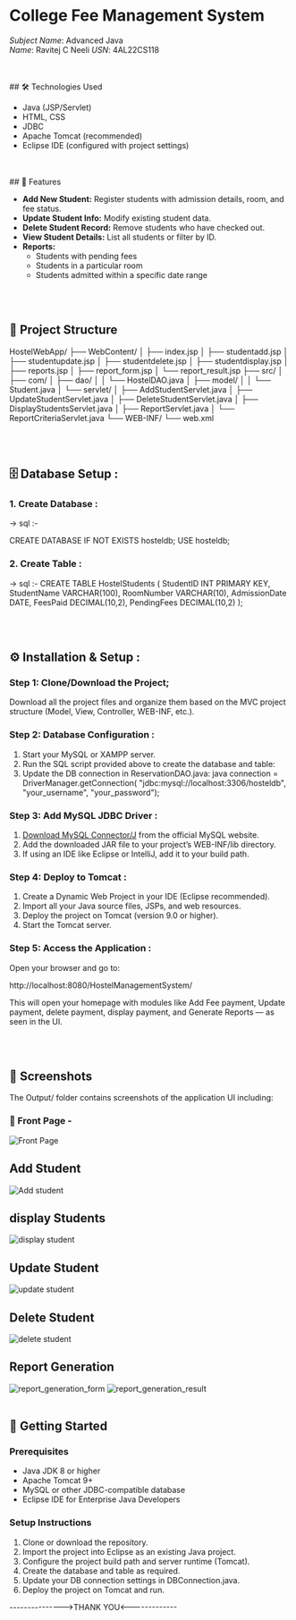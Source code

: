 # College Fee Management System

*Subject Name*: Advanced Java    
*Name*: Ravitej C Neeli 
*USN*: 4AL22CS118

<br>
<br>
## 🛠 Technologies Used

- Java (JSP/Servlet)
- HTML, CSS
- JDBC
- Apache Tomcat (recommended)
- Eclipse IDE (configured with project settings)
<br>
<br>
## 🚀 Features

- **Add New Student:** Register students with admission details, room, and fee status.
- **Update Student Info:** Modify existing student data.
- **Delete Student Record:** Remove students who have checked out.
- **View Student Details:** List all students or filter by ID.
- **Reports:**
  - Students with pending fees
  - Students in a particular room
  - Students admitted within a specific date range
<br>
<br>

## 📂 Project Structure


HostelWebApp/
├── WebContent/
│ ├── index.jsp
│ ├── studentadd.jsp
│ ├── studentupdate.jsp
│ ├── studentdelete.jsp
│ ├── studentdisplay.jsp
│ ├── reports.jsp
│ ├── report_form.jsp
│ └── report_result.jsp
├── src/
│ ├── com/
│ ├── dao/
│ │ └── HostelDAO.java
│ ├── model/
│ │ └── Student.java
│ └── servlet/
│ ├── AddStudentServlet.java
│ ├── UpdateStudentServlet.java
│ ├── DeleteStudentServlet.java
│ ├── DisplayStudentsServlet.java
│ ├── ReportServlet.java
│ └── ReportCriteriaServlet.java
└── WEB-INF/
└── web.xml


<br>
<br>

## 🗄 Database Setup :

### 1. Create Database :
 -> sql :-

CREATE DATABASE IF NOT EXISTS hosteldb;
USE hosteldb;


### 2. Create Table :
 -> sql :-
CREATE TABLE HostelStudents (
  StudentID INT PRIMARY KEY,
  StudentName VARCHAR(100),
  RoomNumber VARCHAR(10),
  AdmissionDate DATE,
  FeesPaid DECIMAL(10,2),
  PendingFees DECIMAL(10,2)
);

<br>
<br>

## ⚙ Installation & Setup :

### Step 1: Clone/Download the Project;
Download all the project files and organize them based on the MVC project structure (Model, View, Controller, WEB-INF, etc.).

### Step 2: Database Configuration :
1. Start your MySQL or XAMPP server.
2. Run the SQL script provided above to create the database and table:
3. Update the DB connection in ReservationDAO.java:
   java
   connection = DriverManager.getConnection(
    "jdbc:mysql://localhost:3306/hosteldb", 
    "your_username", 
    "your_password");
   

### Step 3: Add MySQL JDBC Driver :
1. [Download MySQL Connector/J](https://dev.mysql.com/downloads/connector/j/) from the official MySQL website.
2. Add the downloaded JAR file to your project’s WEB-INF/lib directory.
3. If using an IDE like Eclipse or IntelliJ, add it to your build path.

### Step 4: Deploy to Tomcat :
1. Create a Dynamic Web Project in your IDE (Eclipse recommended).
2. Import all your Java source files, JSPs, and web resources.
3. Deploy the project on Tomcat (version 9.0 or higher).
4. Start the Tomcat server.

### Step 5: Access the Application :
Open your browser and go to:

http://localhost:8080/HostelManagementSystem/

This will open your homepage with modules like Add Fee payment, Update payment, delete payment, 
display payment, and Generate Reports — as seen in the UI.

<br>
<br>

## 📸 Screenshots

The Output/ folder contains screenshots of the application UI including:

### 🔹 Front Page -
![Front Page](https://github.com/ravi1718/Hostel_Management_Syatem/blob/main/output/frontpage.jpg)

## Add Student
![Add student]()

## display Students
![display student](https://github.com/ravi1718/Hostel_Management_Syatem/blob/main/output/displaystudents.jpg)

## Update Student
![update student](https://github.com/ravi1718/Hostel_Management_Syatem/blob/main/output/updatestudenta.jpg)

## Delete Student
![delete student](https://github.com/ravi1718/Hostel_Management_Syatem/blob/main/output/deletestudent1.jpg)

## Report Generation
![report_generation_form](https://github.com/ravi1718/Hostel_Management_Syatem/blob/main/output/studentreportfrom.jpg)
![report_generation_result](https://github.com/ravi1718/Hostel_Management_Syatem/blob/main/output/studentreportresult.jpg)
<br>
<br>

## 🚀 Getting Started

### Prerequisites

- Java JDK 8 or higher
- Apache Tomcat 9+
- MySQL or other JDBC-compatible database
- Eclipse IDE for Enterprise Java Developers

### Setup Instructions

1. Clone or download the repository.
2. Import the project into Eclipse as an existing Java project.
3. Configure the project build path and server runtime (Tomcat).
4. Create the database and table as required.
5. Update your DB connection settings in DBConnection.java.
6. Deploy the project on Tomcat and run.

--------------->THANK YOU<-------------